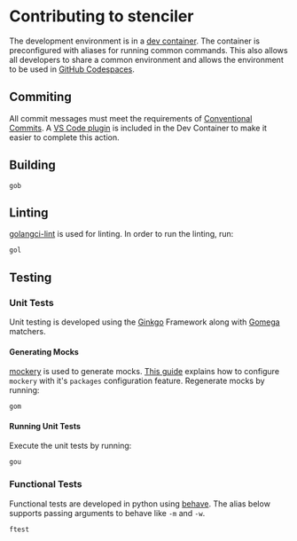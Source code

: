 # Contributing to stenciler

The development environment is in a [dev container](https://containers.dev). The container is preconfigured with aliases
for running common commands. This also allows all developers to share a common environment and allows the environment to
be used in [GitHub Codespaces](https://docs.github.com/en/codespaces).

## Commiting

All commit messages must meet the requirements of [Conventional Commits](https://www.conventionalcommits.org/en/v1.0.0/).
A [VS Code plugin](https://marketplace.visualstudio.com/items?itemName=vivaxy.vscode-conventional-commits) is included
in the Dev Container to make it easier to complete this action.

## Building

```shell
gob
```

## Linting

[golangci-lint](https://golangci-lint.run/) is used for linting. In order to run the linting, run:

```shell
gol
```

## Testing

### Unit Tests

Unit testing is developed using the [Ginkgo](https://onsi.github.io/ginkgo/) Framework along with
[Gomega](https://onsi.github.io/gomega/) matchers.

#### Generating Mocks

[mockery](https://vektra.github.io/mockery/latest/) is used to generate mocks.
[This guide](https://vektra.github.io/mockery/latest/features/#packages-configuration) explains how to configure
`mockery` with it's `packages` configuration feature. Regenerate mocks by running:

```shell
gom
```

#### Running Unit Tests

Execute the unit tests by running:

```shell
gou
```

### Functional Tests

Functional tests are developed in python using [behave](https://github.com/behave/behave). The alias below supports
passing arguments to behave like `-m` and `-w`.

```shell
ftest
```
